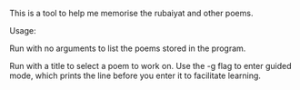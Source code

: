 This is a tool to help me memorise the rubaiyat and other poems.

Usage:

Run with no arguments to list the poems stored in the program.

Run with a title to select a poem to work on. Use the -g flag
to enter guided mode, which prints the line before you enter
it to facilitate learning.

